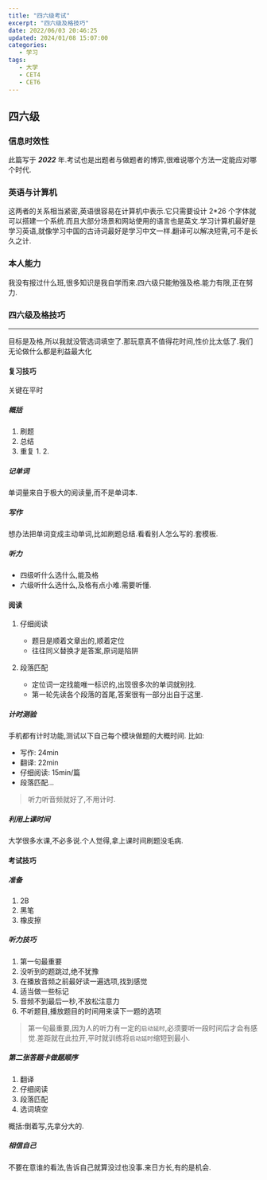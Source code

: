 ```yaml
---
title: "四六级考试"
excerpt: "四六级及格技巧"
date: 2022/06/03 20:46:25
updated: 2024/01/08 15:07:00
categories: 
   - 学习
tags:
   - 大学
   - CET4
   - CET6
---
```


## 四六级

### 信息时效性

此篇写于 **_2022_** 年.考试也是出题者与做题者的博弈,很难说哪个方法一定能应对哪个时代.

### 英语与计算机

这两者的关系相当紧密,英语很容易在计算机中表示.它只需要设计 2\*26 个字体就可以搭建一个系统.而且大部分场景和网站使用的语言也是英文.学习计算机最好是学习英语,就像学习中国的古诗词最好是学习中文一样.翻译可以解决短需,可不是长久之计.

### 本人能力

我没有报过什么班,很多知识是我自学而来.四六级只能勉强及格.能力有限,正在努力.

### 四六级及格技巧

---

目标是及格,所以我就没管选词填空了.那玩意真不值得花时间,性价比太低了.我们无论做什么都是利益最大化

#### 复习技巧

关键在平时

##### 概括

1. 刷题
2. 总结
3. 重复 1. 2.

##### 记单词

单词量来自于极大的阅读量,而不是单词本.

##### 写作

想办法把单词变成主动单词,比如刷题总结.看看别人怎么写的.套模板.

##### 听力

- 四级听什么选什么,能及格
- 六级听什么选什么,及格有点小难.需要听懂.

#### 阅读

1. 仔细阅读

    - 题目是顺着文章出的,顺着定位
    - 往往同义替换才是答案,原词是陷阱

2. 段落匹配
    - 定位词一定找能唯一标识的,出现很多次的单词就别找.
    - 第一轮先读各个段落的首尾,答案很有一部分出自于这里.

##### 计时测验

手机都有计时功能,测试以下自己每个模块做题的大概时间.
比如:

- 写作: 24min
- 翻译: 22min
- 仔细阅读: 15min/篇
- 段落匹配...

> 听力听音频就好了,不用计时.

##### 利用上课时间

大学很多水课,不必多说.个人觉得,拿上课时间刷题没毛病.

#### 考试技巧

##### 准备

1. 2B
2. 黑笔
3. 橡皮擦

##### 听力技巧

1. 第一句最重要
2. 没听到的题跳过,绝不犹豫
3. 在播放音频之前最好读一遍选项,找到感觉
4. 适当做一些标记
5. 音频不到最后一秒,不放松注意力
6. 不听题目,播放题目的时间用来读下一题的选项

> 第一句最重要,因为人的听力有一定的`启动延时`,必须要听一段时间后才会有感觉.差距就在此拉开,平时就训练将`启动延时`缩短到最小.

##### 第二张答题卡做题顺序

1. 翻译
2. 仔细阅读
3. 段落匹配
4. 选词填空

概括:倒着写,先拿分大的.

##### 相信自己

  不要在意谁的看法,告诉自己就算没过也没事.来日方长,有的是机会.
